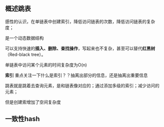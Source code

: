 ## 概述跳表

感性的认识，在单链表中创建索引，降低访问链表的次数，降低访问链表的复杂度；

是一个动态数据结构

可以支持快速的**插入、删除、查找操作**，写起来也不复杂，甚至可以替代**红黑树**（Red-black tree）。

单链表中访问某个元素的时间复杂度为O(n)

**索引** 重点关注一下什么是索引？？抽离出部分的信息，还是抽离出重要信息

跳表就是跳着去查询元素，是和链表像对应的；通过添加多级的索引；减少访问的元素；

但是创建索增加了空间复杂度

## 一致性hash

